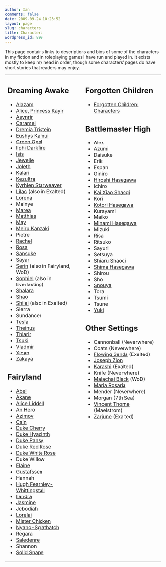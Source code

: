 ```yaml
---
author: Ian
comments: false
date: 2009-09-24 10:23:52
layout: page
slug: characters
title: Characters
wordpress_id: 899
---
```


<p>This page contains links to descriptions and bios of some of the characters in my fiction and in roleplaying games I have run and played in.  It exists mostly to keep my head in order, though some characters&#039; pages do have short stories that readers may enjoy.</p>
<table border="0" width="100%">
<tr>
<td width="50%" valign="top">
<h2>Dreaming Awake</h2>
<ul>
<li><a href="../alazam">Alazam</a></li>
<li><a href="../alice-princess-kayir">Alice, Princess Kayir</a></li>
<li><a href="../asynrir">Asynrir</a></li>
<li><a href="../caramel">Caramel</a></li>
<li><a href="../dremia">Dremia Tristein</a></li>
<li><a href="../eushys">Eushys Kamui</a></li>
<li><a href="../green-opal">Green Opal</a></li>
<li><a href="../ilphi">Ilphi Darkfire</a></li>
<li><a href="../isis">Isis</a></li>
<li><a href="../jewelle">Jewelle</a></li>
<li><a href="../joleth">Joleth</a></li>
<li><a href="../kalari">Kalari</a></li>
<li><a href="../kezultra">Kezultra</a></li>
<li><a href="../kyrhien-starweaver">Kyrhien Starweaver</a></li>
<li><a href="../lilac">Lilac</a> (also in Exalted)</li>
<li><a href="../lorena">Lorena</a></li>
<li>Mainye</li>
<li><a href="../marea">Marea</a></li>
<li><a href="../matthias">Matthias</a></li>
<li><a href="../may">May</a></li>
<li><a href="../meiru-kanzaki">Meiru Kanzaki</a></li>
<li>Pietre</li>
<li><a href="../rachel">Rachel</a></li>
<li><a href="../rosa">Rosa</a></li>
<li><a href="../sansuke">Sansuke</a></li>
<li><a href="../sayar">Sayar</a></li>
<li><a href="../serin">Serin</a> (also in Fairyland, WoD)</li>
<li><a href="../sophiel">Sophiel</a> (also in Everlasting)</li>
<li><a href="../shalara">Shalara</a></li>
<li><a href="../shao">Shao</a></li>
<li><a href="../shiiai">Shiiai</a> (also in Exalted)</li>
<li>Sierra</li>
<li>Sundancer</li>
<li><a href="../tesla">Tesla</a></li>
<li><a href="../theinus">Theinus</a></li>
<li><a href="../thiarir">Thiarir</a></li>
<li><a href="../tsuki">Tsuki</a></li>
<li><a href="../vladmir">Vladmir</a></li>
<li><a href="../xican">Xican</a></li>
<li><a href="../zakaya">Zakaya</a></li>
</ul>
<h2>Fairyland</h2>
<ul>
<li><a href="../abel">Abel</a></li>
<li><a href="../akane">Akane</a></li>
<li><a href="../alice-liddell">Alice Liddell</a></li>
<li><a href="../an-hero">An Hero</a></li>
<li><a href="../azimov">Azimov</a></li>
<li><a href="../cain">Cain</a></li>
<li><a href="../duke-cherry">Duke Cherry</a></li>
<li><a href="../duke-hyacinth">Duke Hyacinth</a></li>
<li><a href="../duke-pansy">Duke Pansy</a></li>
<li><a href="../duke-red-rose">Duke Red Rose</a></li>
<li><a href="../duke-white-rose">Duke White Rose</a></li>
<li>Duke Willow</li>
<li><a href="../elaine">Elaine</a></li>
<li><a href="../gustafssen">Gustafssen</a></li>
<li>Hannah</li>
<li><a href="../hugh-fearnley-whittingstall">Hugh Fearnley-Whittingstall</a></li>
<li><a href="../ilandra">Ilandra</a></li>
<li><a href="../jasmine">Jasmine</a></li>
<li><a href="../jebodiah">Jebodiah</a></li>
<li><a href="../lorelai">Lorelai</a></li>
<li><a href="../mister-chicken">Mister Chicken</a></li>
<li><a href="../nyano-sgiathatch">Nyano-Sgiathatch</a></li>
<li><a href="../duchess-regara">Regara</a></li>
<li><a href="../saledenre">Saledenre</a></li>
<li>Shannon</li>
<li><a href="../solid-snape">Solid Snape</a></li>
</ul>
</td>
<td width="50%" valign="top">
<h2>Forgotten Children</h2>
<ul>
<li><a href="../forgotten-children-characters">Forgotten Children: Characters</a></li>
</ul>
<h2>Battlemaster High</h2>
<ul>
<li>Alex</li>
<li>Azumi</li>
<li>Daisuke</li>
<li>Erik</li>
<li>Espan</li>
<li>Giniro</li>
<li><a href="../hiroshi-hasegawa">Hiroshi Hasegawa</a></li>
<li>Ichiro</li>
<li><a href="../kai-xiao-shaoqi">Kai Xiao Shaoqi</a></li>
<li>Kori</li>
<li><a href="../kotori-hasegawa">Kotori Hasegawa</a></li>
<li><a href="../kurayami">Kurayami</a></li>
<li>Maiko</li>
<li><a href="../minami-hasegawa">Minami Hasegawa</a></li>
<li>Mizuki</li>
<li>Risa</li>
<li>Ritsuko</li>
<li>Sayuri</li>
<li>Setsuya</li>
<li><a href="../shiaru-shaoqi">Shiaru Shaoqi</a></li>
<li><a href="../shima-hasegawa">Shima Hasegawa</a></li>
<li>Shirou</li>
<li>Sho</li>
<li><a href="../shouya">Shouya</a></li>
<li>Tora</li>
<li>Tsumi</li>
<li>Tsune</li>
<li><a href="../yuki">Yuki</a></li>
</ul>
<h2>Other Settings</h2>
<ul>
<li>Cannonball (Neverwhere)</li>
<li>Coats (Neverwhere)</li>
<li><a href="../flowing-sands">Flowing Sands</a> (Exalted)</li>
<li><a href="../joseph-zion">Joseph Zion</a></li>
<li><a href="../karashi">Karashi</a> (Exalted)</li>
<li>Knife (Neverwhere)</li>
<li><a href="../malachai-black">Malachai Black</a> (WoD)</li>
<li><a href="../maria-rosaria">Maria Rosaria</a></li>
<li>Mender (Neverwhere)</li>
<li>Morgan (7th Sea)</li>
<li><a href="../vincent-thorne">Vincent Thorne</a> (Maelstrom)</li>
<li><a href="../zarjune">Zarjune</a> (Exalted)</li>
</ul>
</td>
</tr>
</table>